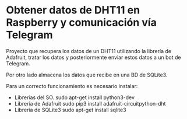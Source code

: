 # Obtener datos de DHT11 en Raspberry y comunicación vía Telegram
Proyecto que recupera los datos de un DHT11 utilizando la librería de Adafruit, tratar los datos y posteriormente enviar estos datos a un bot de Telegram. 

Por otro lado almacena los datos que recibe en una BD de SQLite3. 

Para un correcto funcionamiento es necesario instalar:
 - Librerías del SO. 
   sudo apt-get install python3-dev 
 - Librería de Adafruit
   sudo pip3 install adafruit-circuitpython-dht
 - Librería de SQLite3
   sudo apt-get install sqlite3
   
